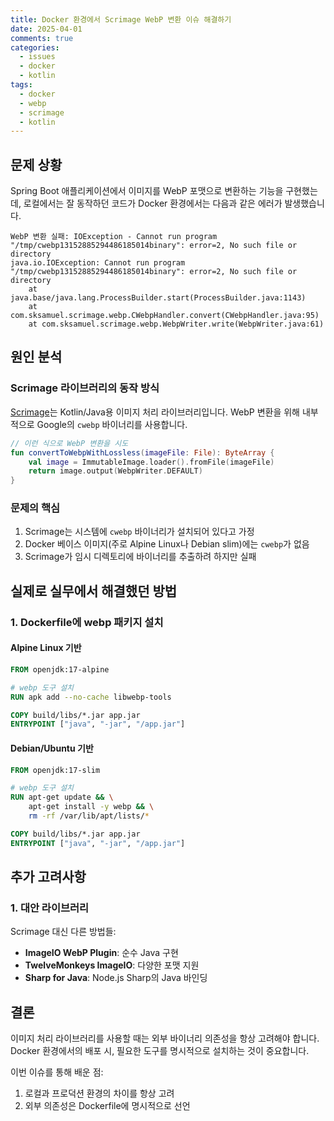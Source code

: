 ```yaml
---
title: Docker 환경에서 Scrimage WebP 변환 이슈 해결하기
date: 2025-04-01
comments: true
categories:
  - issues
  - docker
  - kotlin
tags:
  - docker
  - webp
  - scrimage
  - kotlin
---
```


## 문제 상황

Spring Boot 애플리케이션에서 이미지를 WebP 포맷으로 변환하는 기능을 구현했는데, 로컬에서는 잘 동작하던 코드가 Docker 환경에서는 다음과 같은 에러가 발생했습니다.

```
WebP 변환 실패: IOException - Cannot run program "/tmp/cwebp13152885294486185014binary": error=2, No such file or directory
java.io.IOException: Cannot run program "/tmp/cwebp13152885294486185014binary": error=2, No such file or directory
    at java.base/java.lang.ProcessBuilder.start(ProcessBuilder.java:1143)
    at com.sksamuel.scrimage.webp.CWebpHandler.convert(CWebpHandler.java:95)
    at com.sksamuel.scrimage.webp.WebpWriter.write(WebpWriter.java:61)
```

## 원인 분석

### Scrimage 라이브러리의 동작 방식
[Scrimage](https://github.com/sksamuel/scrimage)는 Kotlin/Java용 이미지 처리 라이브러리입니다. WebP 변환을 위해 내부적으로 Google의 `cwebp` 바이너리를 사용합니다.

```kotlin
// 이런 식으로 WebP 변환을 시도
fun convertToWebpWithLossless(imageFile: File): ByteArray {
    val image = ImmutableImage.loader().fromFile(imageFile)
    return image.output(WebpWriter.DEFAULT)
}
```

### 문제의 핵심
1. Scrimage는 시스템에 `cwebp` 바이너리가 설치되어 있다고 가정
2. Docker 베이스 이미지(주로 Alpine Linux나 Debian slim)에는 `cwebp`가 없음
3. Scrimage가 임시 디렉토리에 바이너리를 추출하려 하지만 실패

## 실제로 실무에서 해결했던 방법

### 1. Dockerfile에 webp 패키지 설치

#### Alpine Linux 기반
```dockerfile
FROM openjdk:17-alpine

# webp 도구 설치
RUN apk add --no-cache libwebp-tools

COPY build/libs/*.jar app.jar
ENTRYPOINT ["java", "-jar", "/app.jar"]
```

#### Debian/Ubuntu 기반
```dockerfile
FROM openjdk:17-slim

# webp 도구 설치
RUN apt-get update && \
    apt-get install -y webp && \
    rm -rf /var/lib/apt/lists/*

COPY build/libs/*.jar app.jar
ENTRYPOINT ["java", "-jar", "/app.jar"]
```


## 추가 고려사항

### 1. 대안 라이브러리
Scrimage 대신 다른 방법들:
- **ImageIO WebP Plugin**: 순수 Java 구현
- **TwelveMonkeys ImageIO**: 다양한 포맷 지원
- **Sharp for Java**: Node.js Sharp의 Java 바인딩

## 결론

이미지 처리 라이브러리를 사용할 때는 외부 바이너리 의존성을 항상 고려해야 합니다. Docker 환경에서의 배포 시, 필요한 도구를 명시적으로 설치하는 것이 중요합니다.


이번 이슈를 통해 배운 점:
1. 로컬과 프로덕션 환경의 차이를 항상 고려
2. 외부 의존성은 Dockerfile에 명시적으로 선언

